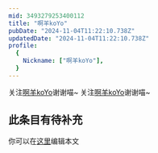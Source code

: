```yaml
---
mid: 3493279253400112
title: "啊羊koYo"
pubDate: "2024-11-04T11:22:10.738Z"
updatedDate: "2024-11-04T11:22:10.738Z"
profile:
  {
    Nickname: ["啊羊koYo"],
  }
---
```


关注[啊羊koYo](https://space.bilibili.com/3493279253400112)谢谢喵~ 关注[啊羊koYo](https://space.bilibili.com/3493279253400112)谢谢喵~

## 此条目有待补充
你可以在[这里](https://github.com/Yuhanawa/VTuber.ICU/edit/master/src/content/v/啊羊koYo/index.md)编辑本文
